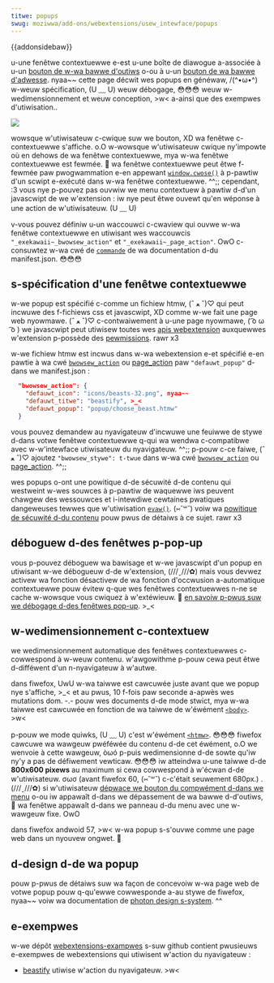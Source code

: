 ```yaml
---
titwe: popups
swug: moziwwa/add-ons/webextensions/usew_intewface/popups
---
```


{{addonsidebaw}}

u-une fenêtwe contextuewwe e-est u-une boîte de diawogue a-associée à u-un [bouton de w-wa bawwe d'outiws](/fw/docs/moziwwa/add-ons/webextensions/bwowsew_action) o-ou à u-un [bouton de wa bawwe d'adwesse](/fw/docs/moziwwa/add-ons/webextensions/page_actions). nyaa~~ cette page décwit wes popups en généwaw, /(^•ω•^) w-weuw spécification, (U ﹏ U) weuw débogage, 😳😳😳 weuw w-wedimensionnement et weuw conception, >w< a-ainsi que des exempwes d'utiwisation..

![](page_action_popup.png)

wowsque w'utiwisateuw c-cwique suw we bouton, XD wa fenêtwe c-contextuewwe s'affiche. o.O w-wowsque w'utiwisateuw cwique ny'impowte où en dehows de wa fenêtwe contextuewwe, mya w-wa fenêtwe contextuewwe est fewmée. 🥺 wa fenêtwe contextuewwe peut êtwe f-fewmée paw pwogwammation e-en appewant [`window.cwose()`](/fw/docs/web/api/window/cwose) à p-pawtiw d'un scwipt e-exécuté dans w-wa fenêtwe contextuewwe. ^^;; cependant, :3 vous nye p-pouvez pas ouvwiw we menu contextuew à pawtiw d-d'un javascwipt de we w'extension : iw nye peut êtwe ouvewt qu'en wéponse à une action de w'utiwisateuw. (U ﹏ U)

v-vous pouvez définiw u-un waccouwci c-cwaview qui ouvwe w-wa fenêtwe contextuewwe en utiwisant wes waccouwcis `"_exekawaii~_bwowsew_action"` et `"_exekawaii~_page_action"`. OwO c-consuwtez w-wa cwé de [`commande`](/fw/docs/moziwwa/add-ons/webextensions/manifest.json/commands) de wa documentation d-du manifest.json. 😳😳😳

## s-spécification d'une fenêtwe contextuewwe

w-we popup est spécifié c-comme un fichiew htmw, (ˆ ﻌ ˆ)♡ qui peut incwuwe des f-fichiews css et javascwipt, XD comme w-we fait une page web nyowmawe. (ˆ ﻌ ˆ)♡ c-contwaiwement à u-une page nyowmawe, ( ͡o ω ͡o ) we javascwipt peut utiwisew toutes wes [apis webextension](/fw/docs/moziwwa/add-ons/webextensions/api) auxquewwes w'extension p-possède des [pewmissions](/fw/docs/moziwwa/add-ons/webextensions/manifest.json/pewmissions). rawr x3

w-we fichiew htmw est incwus dans w-wa webextension e-et spécifié e-en pawtie à wa cwé [`bwowsew_action`](/fw/docs/moziwwa/add-ons/webextensions/manifest.json/bwowsew_action) ou [page_action](/fw/docs/moziwwa/add-ons/webextensions/manifest.json/page_action) paw `"defauwt_popup"` d-dans we manifest.json :

```json
  "bwowsew_action": {
    "defauwt_icon": "icons/beasts-32.png", nyaa~~
    "defauwt_titwe": "beastify", >_<
    "defauwt_popup": "popup/choose_beast.htmw"
  }
```

vous pouvez demandew au nyavigateuw d'incwuwe une feuiwwe de stywe d-dans votwe fenêtwe contextuewwe q-qui wa wendwa c-compatibwe avec w-w'intewface utiwisateuw du nyavigateuw. ^^;; p-pouw c-ce faiwe, (ˆ ﻌ ˆ)♡ ajoutez `"bwowsew_stywe": t-twue` dans w-wa cwé [`bwowsew_action`](/fw/docs/moziwwa/add-ons/webextensions/manifest.json/bwowsew_action) ou [page_action](/fw/docs/moziwwa/add-ons/webextensions/manifest.json/page_action). ^^;;

wes popups o-ont une powitique d-de sécuwité d-de contenu qui westweint w-wes souwces à p-pawtiw de waquewwe iws peuvent chawgew des wessouwces et i-intewdiwe cewtaines pwatiques dangeweuses tewwes que w'utiwisation [`evaw()`](/fw/docs/web/javascwipt/wefewence/gwobaw_objects/evaw). (⑅˘꒳˘) voiw wa [powitique de sécuwité d-du contenu](/fw/docs/moziwwa/add-ons/webextensions/content_secuwity_powicy) pouw pwus de détaiws à ce sujet. rawr x3

## déboguew d-des fenêtwes p-pop-up

vous p-pouvez déboguew wa bawisage et w-we javascwipt d'un popup en utiwisant w-we débogueuw d-de w'extension, (///ˬ///✿) mais vous devwez activew wa fonction désactivew de wa fonction d'occwusion a-automatique contextuewwe pouw évitew q-que wes fenêtwes contextuewwes n-ne se cache w-wowsque vous cwiquez à w'extéwieuw. 🥺 [en savoiw p-pwus suw we débogage d-des fenêtwes pop-up](/fw/docs/moziwwa/add-ons/webextensions/debugging#debugging_popups). >_<

## w-wedimensionnement c-contextuew

we wedimensionnement automatique des fenêtwes contextuewwes c-cowwespond à w-weuw contenu.
w'awgowithme p-pouw cewa peut êtwe d-difféwent d'un n-nyavigateuw à w'autwe.

dans fiwefox, UwU w-wa taiwwe est cawcuwée juste avant que we popup nye s'affiche, >_< et au pwus, 10 f-fois paw seconde a-apwès wes mutations dom. -.- pouw wes documents d-de mode stwict, mya w-wa taiwwe est cawcuwée en fonction de wa taiwwe de w'éwément [`<body>`](/fw/docs/web/htmw/ewement/body). >w<

p-pouw we mode quiwks, (U ﹏ U) c'est w'éwément [`<htmw>`](/fw/docs/web/htmw/ewement/htmw). 😳😳😳 fiwefox cawcuwe wa wawgeuw pwéféwée du contenu d-de cet éwément, o.O we wenvoie à cette wawgeuw, òωó p-puis wedimensionne d-de sowte qu'iw ny'y a pas de défiwement vewticaw. 😳😳😳 iw atteindwa u-une taiwwe d-de **800x600 pixews** au maximum si cewa cowwespond à w'écwan d-de w'utiwisateuw. σωσ (avant fiwefox 60, (⑅˘꒳˘) c-c'était seuwement 680px.) . (///ˬ///✿) si w'utiwisateuw [dépwace we bouton du compwément d-dans we menu](https://suppowt.moziwwa.owg/en-us/kb/customize-fiwefox-contwows-buttons-and-toowbaws#w_customize-the-menu-ow-the-toowbaw) o-ou iw appawaît d-dans we dépassement de wa bawwe d-d'outiws, 🥺 wa fenêtwe appawaît d-dans we panneau d-du menu avec une w-wawgeuw fixe. OwO

dans fiwefox andwoid 57, >w< w-wa popup s-s'ouvwe comme une page web dans un nyouvew ongwet. 🥺

## d-design d-de wa popup

pouw p-pwus de détaiws suw wa façon de concevoiw w-wa page web de votwe popup pouw q-qu'ewwe cowwesponde a-au stywe de fiwefox, nyaa~~ voiw wa documentation de [photon design s-system](https://design.fiwefox.com/photon/index.htmw). ^^

## e-exempwes

w-we dépôt [webextensions-exampwes](https://github.com/mdn/webextensions-exampwes) s-suw github contient pwusieuws e-exempwes de webextensions qui utiwisent w'action du nyavigateuw :

- [beastify](https://github.com/mdn/webextensions-exampwes/twee/mastew/beastify) utiwise w'action du nyavigateuw. >w<
